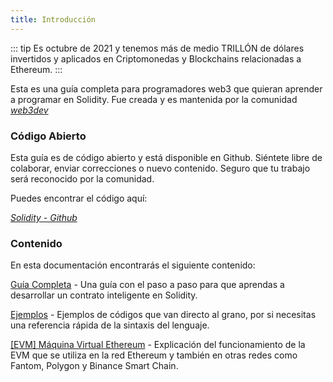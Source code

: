 ```yaml
---
title: Introducción
---
```

::: tip
  Es octubre de 2021 y tenemos más de medio TRILLÓN de dólares invertidos y aplicados 
  en Criptomonedas y Blockchains relacionadas a Ethereum.
:::

Esta es una guía completa para programadores web3 que quieran aprender a programar en Solidity. Fue creada y es mantenida por la comunidad [_web3dev_](https://www.web3dev.com.br)

### Código Abierto

Esta guía es de código abierto y está disponible en Github. Siéntete libre de colaborar, enviar correcciones o nuevo contenido. Seguro que tu trabajo será reconocido por la comunidad.

Puedes encontrar el código aquí:

[_Solidity - Github_](https://github.com/w3b3d3v/gitbook-solidity)

### Contenido

En esta documentación encontrarás el siguiente contenido:

[Guía Completa](broken-reference) - Una guía con el paso a paso para que aprendas a desarrollar un contrato inteligente en Solidity.

[​Ejemplos](exemplos/linguagem-v0.8.3/) - Ejemplos de códigos que van directo al grano, por si necesitas una referencia rápida de la sintaxis del lenguaje.

[\[EVM\] Máquina Virtual Ethereum](broken-reference) - Explicación del funcionamiento de la EVM que se utiliza en la red Ethereum y también en otras redes como Fantom, Polygon y Binance Smart Chain.
